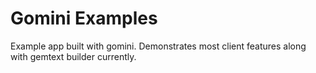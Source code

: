 # Gomini Examples

Example app built with gomini. Demonstrates most client features along with gemtext builder currently.